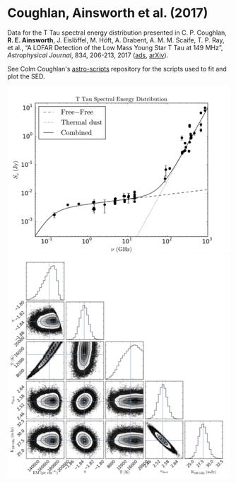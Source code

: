 # Coughlan, Ainsworth et al. (2017)

Data for the T Tau spectral energy distribution presented in C. P. Coughlan, <b>R. E. Ainsworth</b>, J. Eislöffel, M. Höft, A. Drabent, A. M. M. Scaife, T. P. Ray, et al., “A LOFAR Detection of the Low Mass Young Star T Tau at 149 MHz”, <i>Astrophysical Journal</i>, 834, 206-213, 2017 (<a href="http://adsabs.harvard.edu/abs/2017ApJ...834..206C">ads</a>, <a href="https://arxiv.org/abs/1611.03282">arXiv</a>).

See Colm Coughlan's <a href="https://github.com/colmcoughlan/astro-scripts/tree/master/catalog">astro-scripts</a> repository for the scripts used to fit and plot the SED.

<img src="https://github.com/rainsworth/Spectral-Energy-Distributions/blob/master/2017ApJ...834..206C/T_Tau_SED.png"> 

<img src="https://github.com/rainsworth/Spectral-Energy-Distributions/blob/master/2017ApJ...834..206C/corner_plot.png">